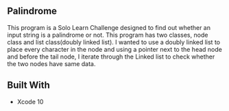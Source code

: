 ## Palindrome
This program is a Solo Learn Challenge designed to find out whether an input string is a palindrome or not. This program has two classes, node class and list class(doubly linked list). I wanted to use a doubly linked list to place every character in the node and using a pointer next to the head node and before the tail node, I iterate through the Linked list to check whether the two nodes have same data. 

## Built With
 - Xcode 10
